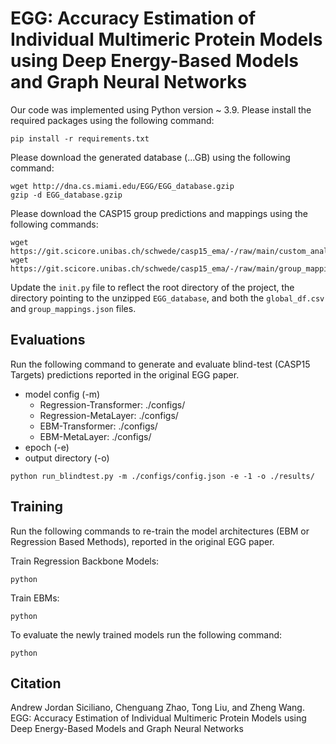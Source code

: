 # EGG: Accuracy Estimation of Individual Multimeric Protein Models using Deep Energy-Based Models and Graph Neural Networks
Our code was implemented using Python version ~ 3.9. Please install the required packages using the following command:
```
pip install -r requirements.txt
```
Please download the generated database (...GB) using the following command:
```
wget http://dna.cs.miami.edu/EGG/EGG_database.gzip
gzip -d EGG_database.gzip
```
Please download the CASP15 group predictions and mappings using the following commands: 
```
wget https://git.scicore.unibas.ch/schwede/casp15_ema/-/raw/main/custom_analysis/global_df.csv
wget https://git.scicore.unibas.ch/schwede/casp15_ema/-/raw/main/group_mappings.json
```
Update the `init.py` file to reflect the root directory of the project, the directory pointing to the unzipped `EGG_database`, and both the `global_df.csv` and `group_mappings.json` files. 
## Evaluations
Run the following command to generate and evaluate blind-test (CASP15 Targets) predictions reported in the original EGG paper. 
* model config (-m)
  * Regression-Transformer: ./configs/
  * Regression-MetaLayer: ./configs/
  * EBM-Transformer: ./configs/
  * EBM-MetaLayer: ./configs/
* epoch (-e)
* output directory (-o)
```
python run_blindtest.py -m ./configs/config.json -e -1 -o ./results/
```
## Training
Run the following commands to re-train the model architectures (EBM or Regression Based Methods), reported in the original EGG paper. 

Train Regression Backbone Models:
```
python
```
Train EBMs:
```
python
```
To evaluate the newly trained models run the following command: 
```
python
```

## Citation
Andrew Jordan Siciliano, Chenguang Zhao, Tong Liu, and Zheng Wang.
EGG: Accuracy Estimation of Individual Multimeric Protein Models using Deep Energy-Based Models and Graph Neural Networks

